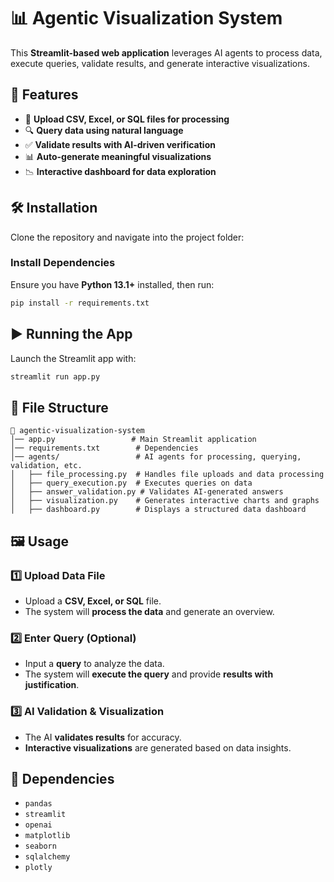 # 📊 Agentic Visualization System

This **Streamlit-based web application** leverages AI agents to process data, execute queries, validate results, and generate interactive visualizations.

## 🚀 Features
- 📂 **Upload CSV, Excel, or SQL files for processing**
- 🔍 **Query data using natural language**
- ✅ **Validate results with AI-driven verification**
- 📊 **Auto-generate meaningful visualizations**
- 📉 **Interactive dashboard for data exploration**

## 🛠️ Installation

Clone the repository and navigate into the project folder:


### Install Dependencies

Ensure you have **Python 13.1+** installed, then run:

```bash
pip install -r requirements.txt
```

## ▶️ Running the App

Launch the Streamlit app with:

```bash
streamlit run app.py
```

## 📂 File Structure

```
📂 agentic-visualization-system
│── app.py                 # Main Streamlit application
│── requirements.txt        # Dependencies
│── agents/                 # AI agents for processing, querying, validation, etc.
│   ├── file_processing.py  # Handles file uploads and data processing
│   ├── query_execution.py  # Executes queries on data
│   ├── answer_validation.py # Validates AI-generated answers
│   ├── visualization.py    # Generates interactive charts and graphs
│   ├── dashboard.py        # Displays a structured data dashboard
```

## 🖼️ Usage

### 1️⃣ Upload Data File
- Upload a **CSV, Excel, or SQL** file.
- The system will **process the data** and generate an overview.

### 2️⃣ Enter Query (Optional)
- Input a **query** to analyze the data.
- The system will **execute the query** and provide **results with justification**.

### 3️⃣ AI Validation & Visualization
- The AI **validates results** for accuracy.
- **Interactive visualizations** are generated based on data insights.

## 📌 Dependencies
- `pandas`
- `streamlit`
- `openai`
- `matplotlib`
- `seaborn`
- `sqlalchemy`
- `plotly`


